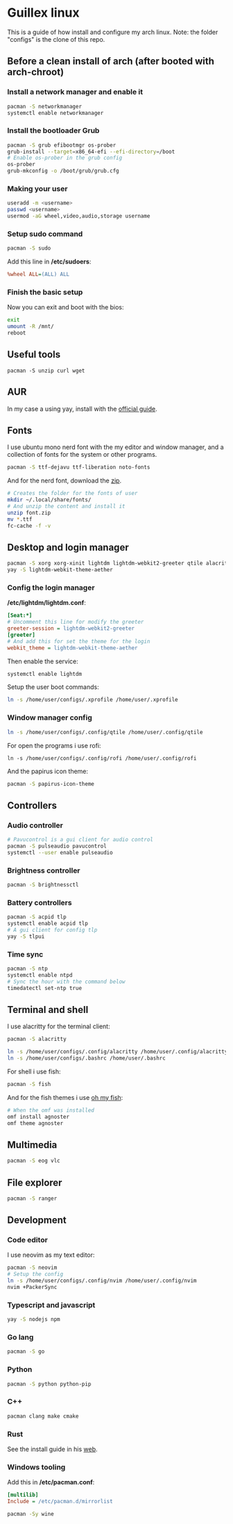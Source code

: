 # Guillex linux

This is a guide of how install and configure my arch linux.
Note: the folder "configs" is the clone of this repo.

## Before a clean install of arch (after booted with arch-chroot)

### Install a network manager and enable it

```bash
pacman -S networkmanager
systemctl enable networkmanager
```

### Install the bootloader Grub

```bash
pacman -S grub efibootmgr os-prober
grub-install --target=x86_64-efi --efi-directory=/boot
# Enable os-prober in the grub config
os-prober
grub-mkconfig -o /boot/grub/grub.cfg
```

### Making your user

```bash
useradd -m <username>
passwd <username>
usermod -aG wheel,video,audio,storage username
```

### Setup sudo command

```bash
pacman -S sudo
```

Add this line in **/etc/sudoers**:

```ini
%wheel ALL=(ALL) ALL
```

### Finish the basic setup

Now you can exit and boot with the bios:

```bash
exit
umount -R /mnt/
reboot
```

## Useful tools

```
pacman -S unzip curl wget
```

## AUR

In my case a using yay, install with the [official guide](https://github.com/Jguer/yay).

## Fonts

I use ubuntu mono nerd font with the my editor and window manager,
and a collection of fonts for the system or other programs.

```bash
pacman -S ttf-dejavu ttf-liberation noto-fonts
```

And for the nerd font, download the [zip](https://github.com/ryanoasis/nerd-fonts/releases/download/v2.3.3/UbuntuMono.zip).

```bash
# Creates the folder for the fonts of user
mkdir ~/.local/share/fonts/
# And unzip the content and install it
unzip font.zip
mv *.ttf
fc-cache -f -v
```

## Desktop and login manager

```bash
pacman -S xorg xorg-xinit lightdm lightdm-webkit2-greeter qtile alacritty python python-psutil rofi scrot firefox
yay -S lightdm-webkit-theme-aether
```

### Config the login manager

**/etc/lightdm/lightdm.conf**:

```ini
[Seat:*]
# Uncomment this line for modify the greeter
greeter-session = lightdm-webkit2-greeter
[greeter]
# And add this for set the theme for the login 
webkit_theme = lightdm-webkit-theme-aether
```

Then enable the service:

```bash
systemctl enable lightdm
```

Setup the user boot commands:

```bash
ln -s /home/user/configs/.xprofile /home/user/.xprofile
```

### Window manager config

```bash
ln -s /home/user/configs/.config/qtile /home/user/.config/qtile
```

For open the programs i use rofi:

```
ln -s /home/user/configs/.config/rofi /home/user/.config/rofi
```

And the papirus icon theme:

```bash
pacman -S papirus-icon-theme
```

## Controllers

### Audio controller

```bash
# Pavucontrol is a gui client for audio control
pacman -S pulseaudio pavucontrol
systemctl --user enable pulseaudio
```

### Brightness controller

```bash
pacman -S brightnessctl
```

### Battery controllers

```bash
pacman -S acpid tlp
systemctl enable acpid tlp
# A gui client for config tlp
yay -S tlpui
```

### Time sync

```bash
pacman -S ntp
systemctl enable ntpd
# Sync the hour with the command below
timedatectl set-ntp true
```

## Terminal and shell

I use alacritty for the terminal client:

```bash
pacman -S alacritty
```

```bash
ln -s /home/user/configs/.config/alacritty /home/user/.config/alacritty
ln -s /home/user/configs/.bashrc /home/user/.bashrc
```

For shell i use fish:

```bash
pacman -S fish
```

And for the fish themes i use [oh my fish](https://github.com/oh-my-fish/oh-my-fish):

```bash
# When the omf was installed
omf install agnoster
omf theme agnoster
```

## Multimedia

```bash
pacman -S eog vlc
```

## File explorer

```bash
pacman -S ranger
```

## Development

### Code editor

I use neovim as my text editor:

```bash
pacman -S neovim
# Setup the config
ln -s /home/user/configs/.config/nvim /home/user/.config/nvim
nvim +PackerSync
```

### Typescript and javascript

```bash
yay -S nodejs npm
```

### Go lang

```bash
pacman -S go
```

### Python

```bash
pacman -S python python-pip
```

### C++

```bash
pacman clang make cmake
```

### Rust

See the install guide in his [web](https://www.rust-lang.org/tools/install).

### Windows tooling

Add this in **/etc/pacman.conf**:

```ini
[multilib]
Include = /etc/pacman.d/mirrorlist
```

```bash
pacman -Sy wine
```
